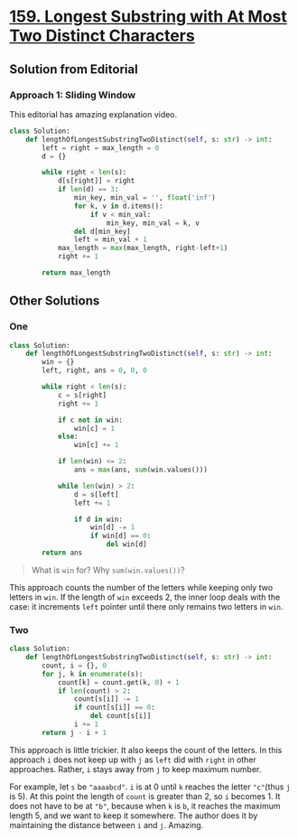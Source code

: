 # [159. Longest Substring with At Most Two Distinct Characters](https://leetcode.com/problems/longest-substring-with-at-most-two-distinct-characters/?envType=weekly-question&envId=2024-04-01)

## Solution from Editorial

### Approach 1: Sliding Window

This editorial has amazing explanation video.

```python
class Solution:
    def lengthOfLongestSubstringTwoDistinct(self, s: str) -> int:
        left = right = max_length = 0
        d = {}

        while right < len(s):
            d[s[right]] = right
            if len(d) == 3:
                min_key, min_val = '', float('inf')
                for k, v in d.items():
                    if v < min_val:
                        min_key, min_val = k, v
                del d[min_key]
                left = min_val + 1
            max_length = max(max_length, right-left+1)
            right += 1

        return max_length
```

## Other Solutions

### One

```python
class Solution:
    def lengthOfLongestSubstringTwoDistinct(self, s: str) -> int:
        win = {}
        left, right, ans = 0, 0, 0

        while right < len(s):
            c = s[right]
            right += 1

            if c not in win:
                win[c] = 1
            else:
                win[c] += 1

            if len(win) <= 2:
                ans = max(ans, sum(win.values()))

            while len(win) > 2:
                d = s[left]
                left += 1

                if d in win:
                    win[d] -= 1
                    if win[d] == 0:
                        del win[d]
        return ans
```

> What is `win` for? Why `sum(win.values())`?

This approach counts the number of the letters while keeping only two letters in `win`. If the length of `win` exceeds 2, the inner loop deals with the case: it increments `left` pointer until there only remains two letters in `win`.

### Two

```python
class Solution:
    def lengthOfLongestSubstringTwoDistinct(self, s: str) -> int:
        count, i = {}, 0 
        for j, k in enumerate(s):
            count[k] = count.get(k, 0) + 1
            if len(count) > 2:
                count[s[i]] -= 1
                if count[s[i]] == 0:
                    del count[s[i]]
                i += 1
        return j - i + 1
```

This approach is little trickier. It also keeps the count of the letters. In this approach `i` does not keep up with `j` as `left` did with `right` in other approaches. Rather, `i` stays away from `j` to keep maximum number.

For example, let `s` be `"aaaabcd"`. `i` is at 0 until `k` reaches the letter `"c"`(thus `j` is 5). At this point the length of `count` is greater than 2, so `i` becomes 1. It does not have to be at `"b"`, because when `k` is `b`, it reaches the maximum length 5, and we want to keep it somewhere. The author does it by maintaining the distance between `i` and `j`. Amazing.